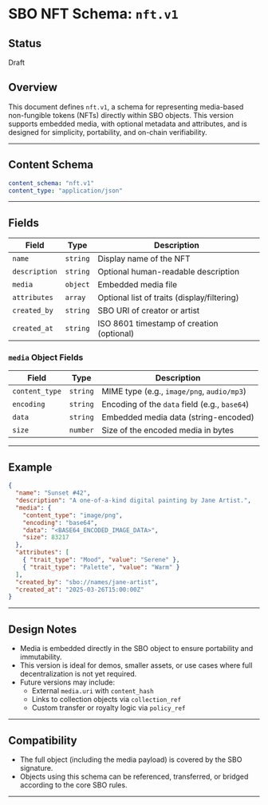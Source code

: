 
# SBO NFT Schema: `nft.v1`

## Status
Draft

## Overview

This document defines `nft.v1`, a schema for representing media-based non-fungible tokens (NFTs) directly within SBO objects. This version supports embedded media, with optional metadata and attributes, and is designed for simplicity, portability, and on-chain verifiability.

---

## Content Schema

```yaml
content_schema: "nft.v1"
content_type: "application/json"
```

---

## Fields

| Field         | Type     | Description |
|---------------|----------|-------------|
| `name`        | `string` | Display name of the NFT |
| `description` | `string` | Optional human-readable description |
| `media`       | `object` | Embedded media file |
| `attributes`  | `array`  | Optional list of traits (display/filtering) |
| `created_by`  | `string` | SBO URI of creator or artist |
| `created_at`  | `string` | ISO 8601 timestamp of creation (optional) |

### `media` Object Fields

| Field           | Type     | Description |
|------------------|----------|-------------|
| `content_type`   | `string` | MIME type (e.g., `image/png`, `audio/mp3`) |
| `encoding`       | `string` | Encoding of the `data` field (e.g., `base64`) |
| `data`           | `string` | Embedded media data (string-encoded) |
| `size`           | `number` | Size of the encoded media in bytes |

---

## Example

```json
{
  "name": "Sunset #42",
  "description": "A one-of-a-kind digital painting by Jane Artist.",
  "media": {
    "content_type": "image/png",
    "encoding": "base64",
    "data": "<BASE64_ENCODED_IMAGE_DATA>",
    "size": 83217
  },
  "attributes": [
    { "trait_type": "Mood", "value": "Serene" },
    { "trait_type": "Palette", "value": "Warm" }
  ],
  "created_by": "sbo://names/jane-artist",
  "created_at": "2025-03-26T15:00:00Z"
}
```

---

## Design Notes

- Media is embedded directly in the SBO object to ensure portability and immutability.
- This version is ideal for demos, smaller assets, or use cases where full decentralization is not yet required.
- Future versions may include:
  - External `media.uri` with `content_hash`
  - Links to collection objects via `collection_ref`
  - Custom transfer or royalty logic via `policy_ref`

---

## Compatibility

- The full object (including the media payload) is covered by the SBO signature.
- Objects using this schema can be referenced, transferred, or bridged according to the core SBO rules.

---
